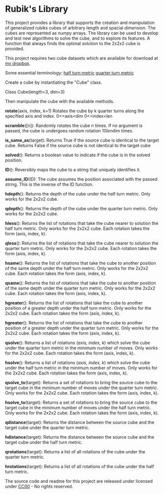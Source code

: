 # Rubik's Library

This project provides a library that supports the creation and manipulation of generalized rubiks cubes of arbitrary length and spacial dimension. The cubes are represented as numpy arrays. The library can be used to develop and test new algorithms to solve the cube, and to explore its features. A function that always finds the optimal solution to the 2x2x2 cube is provided.

This project requires two cube datasets which are available for download at [my dropbox](https://www.dropbox.com/sh/ef93m1riegor6i4/AABFlgJUDizUUU3jGxL69o-Da?dl=0).

Some essential terminology:
[half turn metric](https://www.speedsolving.com/wiki/index.php/Metric#HTM)
[quarter turn metric](https://www.speedsolving.com/wiki/index.php/Metric#QTM)

Create a cube by instantiating the "Cube" class.

Class Cube(length=3, dim=3)

Then manipulate the cube with the available methods.

**rotate**(axis, index, k=1)
Rotates the cube by k quarter turns along the specified axis and index.
0<=axis<dim
0<=index<len

**scramble**([n]):
Randomly rotates the cube n times. If no argument is passed, the cube is undergoes random rotation 10*len*dim times.

**is_same_as**(target):
Returns True if the source cube is identical to the target cube. Returns False if the source cube is not identical to the target cube

**solved**():
Returns a boolean value to indicate if the cube is in the solved position.

**ID**():
Reversibly maps the cube to a string that uniquely identifies it.

**assume_ID**(ID):
The cube assumes the position associated with the passed string. This is the inverse of the ID function.

**hdepth**():
Returns the depth of the cube under the half turn metric. Only works for the 2x2x2 cube.

**qdepth**():
Returns the depth of the cube under the quarter turn metric. Only works for the 2x2x2 cube.

**hless**():
Returns the list of rotations that take the cube nearer to solution the half turn metric. Only works for the 2x2x2 cube. Each rotation takes the form (axis, index, k).

**qless**():
Returns the list of rotations that take the cube nearer to solution the quarter turn metric. Only works for the 2x2x2 cube. Each rotation takes the form (axis, index, k).

**hsame**():
Returns the list of rotations that take the cube to another position of the same depth under the half turn metric. Only works for the 2x2x2 cube. Each rotation takes the form (axis, index, k).

**qsame**():
Returns the list of rotations that take the cube to another position of the same depth under the quarter turn metric. Only works for the 2x2x2 cube. Each rotation takes the form (axis, index, k).

**hgreater**():
Returns the list of rotations that take the cube to another position of a greater depth under the half turn metric. Only works for the 2x2x2 cube. Each rotation takes the form (axis, index, k).

**hgreater**():
Returns the list of rotations that take the cube to another position of a greater depth under the quarter turn metric. Only works for the 2x2x2 cube. Each rotation takes the form (axis, index, k).

**qsolve**():
Returns a list of rotations (*axis, index, k*) which solve the cube under the quarter turn metric in the minimum number of moves. Only works for the 2x2x2 cube. Each rotation takes the form (axis, index, k).

**hsolve**():
Returns a list of rotations (*axis, index, k*) which solve the cube under the half turn metric in the minimum number of moves. Only works for the 2x2x2 cube. Each rotation takes the form (axis, index, k).

**qsolve_to**(target):
Returns a set of rotations to bring the source cube to the target cube in the minimum number of moves under the quarter turn metric. Only works for the 2x2x2 cube. Each rotation takes the form (axis, index, k).

**hsolve_to**(target):
Returns a set of rotations to bring the source cube to the target cube in the minimum number of moves under the half turn metric. Only works for the 2x2x2 cube. Each rotation takes the form (axis, index, k).

**qdistance**(target):
Returns the distance between the source cube and the target cube under the quarter turn metric.

**hdistance**(target):
Returns the distance between the source cube and the target cube under the half turn metric.

**qrotations**(target):
Returns a list of all rotations of the cube under the quarter turn metric.

**hrotations**(target):
Returns a list of all rotations of the cube under the half turn metric.


The source code and readme for this project are released under licensed under [CC00](https://creativecommons.org/share-your-work/public-domain/cc0/) - No rights reserved.
